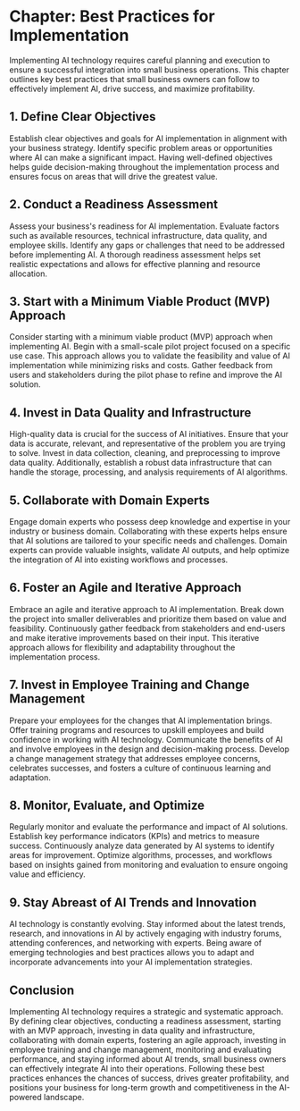 Chapter: Best Practices for Implementation
==========================================

Implementing AI technology requires careful planning and execution to ensure a successful integration into small business operations. This chapter outlines key best practices that small business owners can follow to effectively implement AI, drive success, and maximize profitability.

**1. Define Clear Objectives**
------------------------------

Establish clear objectives and goals for AI implementation in alignment with your business strategy. Identify specific problem areas or opportunities where AI can make a significant impact. Having well-defined objectives helps guide decision-making throughout the implementation process and ensures focus on areas that will drive the greatest value.

**2. Conduct a Readiness Assessment**
-------------------------------------

Assess your business's readiness for AI implementation. Evaluate factors such as available resources, technical infrastructure, data quality, and employee skills. Identify any gaps or challenges that need to be addressed before implementing AI. A thorough readiness assessment helps set realistic expectations and allows for effective planning and resource allocation.

**3. Start with a Minimum Viable Product (MVP) Approach**
---------------------------------------------------------

Consider starting with a minimum viable product (MVP) approach when implementing AI. Begin with a small-scale pilot project focused on a specific use case. This approach allows you to validate the feasibility and value of AI implementation while minimizing risks and costs. Gather feedback from users and stakeholders during the pilot phase to refine and improve the AI solution.

**4. Invest in Data Quality and Infrastructure**
------------------------------------------------

High-quality data is crucial for the success of AI initiatives. Ensure that your data is accurate, relevant, and representative of the problem you are trying to solve. Invest in data collection, cleaning, and preprocessing to improve data quality. Additionally, establish a robust data infrastructure that can handle the storage, processing, and analysis requirements of AI algorithms.

**5. Collaborate with Domain Experts**
--------------------------------------

Engage domain experts who possess deep knowledge and expertise in your industry or business domain. Collaborating with these experts helps ensure that AI solutions are tailored to your specific needs and challenges. Domain experts can provide valuable insights, validate AI outputs, and help optimize the integration of AI into existing workflows and processes.

**6. Foster an Agile and Iterative Approach**
---------------------------------------------

Embrace an agile and iterative approach to AI implementation. Break down the project into smaller deliverables and prioritize them based on value and feasibility. Continuously gather feedback from stakeholders and end-users and make iterative improvements based on their input. This iterative approach allows for flexibility and adaptability throughout the implementation process.

**7. Invest in Employee Training and Change Management**
--------------------------------------------------------

Prepare your employees for the changes that AI implementation brings. Offer training programs and resources to upskill employees and build confidence in working with AI technology. Communicate the benefits of AI and involve employees in the design and decision-making process. Develop a change management strategy that addresses employee concerns, celebrates successes, and fosters a culture of continuous learning and adaptation.

**8. Monitor, Evaluate, and Optimize**
--------------------------------------

Regularly monitor and evaluate the performance and impact of AI solutions. Establish key performance indicators (KPIs) and metrics to measure success. Continuously analyze data generated by AI systems to identify areas for improvement. Optimize algorithms, processes, and workflows based on insights gained from monitoring and evaluation to ensure ongoing value and efficiency.

**9. Stay Abreast of AI Trends and Innovation**
-----------------------------------------------

AI technology is constantly evolving. Stay informed about the latest trends, research, and innovations in AI by actively engaging with industry forums, attending conferences, and networking with experts. Being aware of emerging technologies and best practices allows you to adapt and incorporate advancements into your AI implementation strategies.

**Conclusion**
--------------

Implementing AI technology requires a strategic and systematic approach. By defining clear objectives, conducting a readiness assessment, starting with an MVP approach, investing in data quality and infrastructure, collaborating with domain experts, fostering an agile approach, investing in employee training and change management, monitoring and evaluating performance, and staying informed about AI trends, small business owners can effectively integrate AI into their operations. Following these best practices enhances the chances of success, drives greater profitability, and positions your business for long-term growth and competitiveness in the AI-powered landscape.
